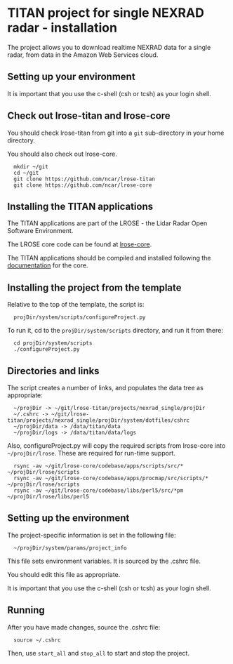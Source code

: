 # TITAN project for single NEXRAD radar - installation

The project allows you to download realtime NEXRAD data for a single radar, from
data in the Amazon Web Services cloud.

## Setting up your environment

It is important that you use the c-shell (csh or tcsh) as your login shell.

## Check out lrose-titan and lrose-core

You should check lrose-titan from git into a ```git``` sub-directory in your
home directory.

You should also check out lrose-core.

```
  mkdir ~/git
  cd ~/git
  git clone https://github.com/ncar/lrose-titan 
  git clone https://github.com/ncar/lrose-core 
```

## Installing the TITAN applications

The TITAN applications are part of the LROSE - the Lidar Radar Open Software Environment.

The LROSE core code can be found at [lrose-core](https://github.com/NCAR/lrose-core).

The TITAN applications should be compiled and installed following the
[documentation](https://github.com/NCAR/lrose-core/blob/master/README.md) for the core.

## Installing the project from the template

Relative to the top of the template, the script is:

```
  projDir/system/scripts/configureProject.py
```

To run it, cd to the ```projDir/system/scripts``` directory, and run it from
there:

```
  cd projDir/system/scripts
  ./configureProject.py
```

## Directories and links

The script creates a number of links, and populates the data tree as
appropriate:

```
  ~/projDir -> ~/git/lrose-titan/projects/nexrad_single/projDir
  ~/.cshrc -> ~/git/lrose-titan/projects/nexrad_single/projDir/system/dotfiles/cshrc
  ~/projDir/data -> /data/titan/data
  ~/projDir/logs -> /data/titan/data/logs
```

Also, configureProject.py will copy the required scripts from lrose-core into
```~/projDir/lrose```. These are required for run-time support.

```
  rsync -av ~/git/lrose-core/codebase/apps/scripts/src/* ~/projDir/lrose/scripts
  rsync -av ~/git/lrose-core/codebase/apps/procmap/src/scripts/* ~/projDir/lrose/scripts
  rsync -av ~/git/lrose-core/codebase/libs/perl5/src/*pm ~/projDir/lrose/libs/perl5
```

## Setting up the environment

The project-specific information is set in the following file:

```
  ~/projDir/system/params/project_info
```

This file sets environment variables. It is sourced by the .cshrc file.

You should edit this file as appropriate.

It is important that you use the c-shell (csh or tcsh) as your login shell.

## Running

After you have made changes, source the .cshrc file:

```
  source ~/.cshrc
```

Then, use ```start_all``` and ```stop_all``` to start and stop the project.
